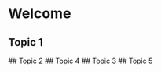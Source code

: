 # Welcome
## Topic 1
<text>
## Topic 2
<text>
## Topic 4
<text> 
## Topic 3
<text>
## Topic 5
<text>